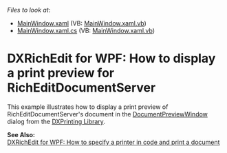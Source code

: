 <!-- default file list -->
*Files to look at*:

* [MainWindow.xaml](./CS/MainWindow.xaml) (VB: [MainWindow.xaml.vb](./VB/MainWindow.xaml.vb))
* [MainWindow.xaml.cs](./CS/MainWindow.xaml.cs) (VB: [MainWindow.xaml.vb](./VB/MainWindow.xaml.vb))
<!-- default file list end -->
# DXRichEdit for WPF: How to display a print preview for RichEditDocumentServer


<p>This example illustrates how to display a print preview of RichEditDocumentServer's document in the <a href="http://documentation.devexpress.com/#WPF/clsDevExpressXpfPrintingDocumentPreviewWindowtopic"><u>DocumentPreviewWindow</u></a> dialog from the <a href="http://www.devexpress.com/Products/NET/Controls/WPF/Printing/"><u>DXPrinting Library</u></a>.</p><p><strong>See Also:</strong><br />
<a href="https://www.devexpress.com/Support/Center/p/E3842">DXRichEdit for WPF: How to specify a printer in code and print a document</a></p>

<br/>


